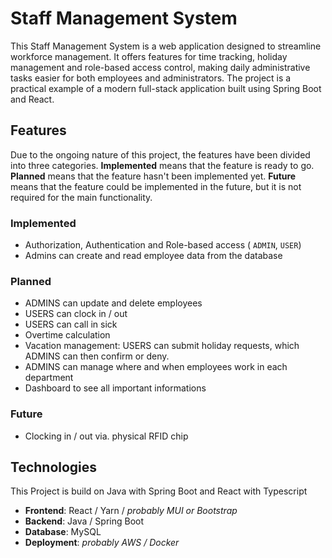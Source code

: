 # Staff Management System

This Staff Management System is a web application designed to streamline workforce management. It offers features for time tracking, holiday management and role-based access control, making daily administrative tasks easier for both employees and administrators. The project is a practical example of a modern full-stack application built using Spring Boot and React.





## Features
Due to the ongoing nature of this project, the features have been divided into three categories. **Implemented** means that the feature is ready to go. **Planned** means that the feature hasn't been implemented yet. **Future** means that the feature could be implemented in the future, but it is not required for the main functionality.

### Implemented
- Authorization, Authentication and Role-based access ( `ADMIN`, `USER`)
- Admins can create and read employee data from the database

### Planned
- ADMINS can update and delete employees
- USERS can clock in / out
- USERS can call in sick
- Overtime calculation
- Vacation management: USERS can submit holiday requests, which ADMINS can then confirm or deny.
- ADMINS can manage where and when employees work in each department
- Dashboard to see all important informations

### Future
- Clocking in / out via. physical RFID chip




## Technologies

This Project is build on Java with Spring Boot and React with Typescript
- **Frontend**: React / Yarn / *probably MUI or Bootstrap*
- **Backend**: Java / Spring Boot
- **Database**: MySQL
- **Deployment**: *probably AWS / Docker*

